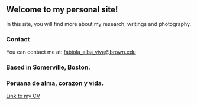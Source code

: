 ## Welcome to my personal site!

 In this site, you will find more about my research, writings and photography.

### Contact

You can contact me at: fabiola_alba_viva@brown.edu


### Based in Somerville, Boston.
### Peruana de alma, corazon y vida.

[Link to my CV](https://www.dropbox.com/s/fso3pzgewumyczt/CVFAlbaVivar.pdf?dl=0) 

